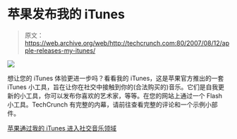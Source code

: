 # 苹果发布我的 iTunes 

> 原文：<https://web.archive.org/web/http://techcrunch.com:80/2007/08/12/apple-releases-my-itunes/>

![](img/f73f37bf277065aa2f39ce8e3d33ea2d.png)

想让您的 iTunes 体验更进一步吗？看看我的 iTunes，这是苹果官方推出的一套 iTunes 小工具，旨在让你在社交中接触到你的(合法购买的)音乐。它们是自我更新的小工具，你可以发布你喜欢的艺术家，等等。在您的网站上通过一个 Flash 小工具。TechCrunch 有完整的内幕，请前往查看完整的评论和一个示例小部件。

[苹果通过我的 iTunes 进入社交音乐领域](https://web.archive.org/web/20150928195337/http://www.techcrunch.com/2007/08/11/apple-gets-into-social-music-scene-with-my-itunes/)